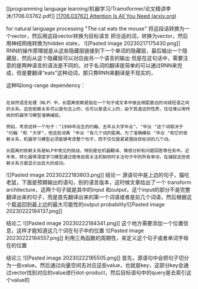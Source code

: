 [[programming language learning/机器学习/Tramsformer/论文精讲李沐/1706.03762.pdf]]
[[1706.03762] Attention Is All You Need (arxiv.org)](https://arxiv.org/abs/1706.03762)

for natural language processing
"The cat eats the mouse"
将这段话转换为一个vector，然后用这段vector转换为目标语言
把合适的词，转换为vector，然后用神经网络转换为hidden state，
![[Pasted image 20230217175430.png]]
RNN的操作原理就是从这些隐藏层链接到下一个单词的隐藏层，最后输出一个隐藏层，然后从这个隐藏层可以对应由另一个语言的输出
但是在这句话中，需要注意的是两种语言的语法是不同的，对于名词的翻译是简单的可以通过RNN来完成，但是要翻译“eats”这种动词，那只靠RNN来翻译是不现实的，

这种叫long-range dependency：
```explaination

在自然语言处理（NLP）中，长距离依赖是指在一个句子或文本中彼此相距甚远的词或短语之间的关系。这些依赖关系可以是句法上的，也可以是语义上的，由于其遥远的性质，往往难以用传统的机器学习模型准确捕捉。

例如，考虑这样一个句子："1990年出生的约翰，去年从大学毕业"。"毕业 "这个词取决于 "约翰 "和 "大学"，但这些词离 "毕业 "有几个词的距离。为了准确模拟 "毕业 "和它的依赖关系，机器学习模型必须能够考虑整个句子，而不仅仅是紧紧围绕目标词的几个词。

长距离的依赖关系是NLP中常见的挑战，特别是在机器翻译、情感分析和问题回答等任务中。近年来，转化器等深度学习模型通过使用自我关注机制同时关注句子中的所有单词，在捕捉这些依赖关系方面显示出巨大的成功。

```
![[Pasted image 20230222183803.png]]
结论一
源语句中是上边的句子，猫吃老鼠，下面是预期输出的语句，别的语言版本，这时候文章给出了一个 transform architecture，这两个句子就是其中的input 和output，这个input的部分不是完整翻译出来的句子，而是首先翻译出来的第一个词语或者是前几个词语，然后根据这个载返回到最上边的最大可能性的output probability![[Pasted image 20230222184137.png]]


结论二
![[Pasted image 20230222184341.png]]
这个地方需要添加一个位置信息，这样才能知道这几个词在句子中的位置
![[Pasted image 20230222184557.png]]
利用三角函数的周期性，来定义这个句子或者单词字母在的位置

结论三
![[Pasted image 20230222185505.png]]
首先，源语句中会把句子切分为一些value，然后通过向量空间去对应这些value，也就是key，这部分key会通过vector找到对应的value进行dot-product，然后目标语句中的query是去索引这个value的